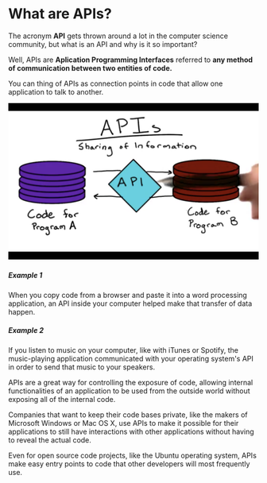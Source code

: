 # What are APIs?

The acronym **API** gets thrown around a lot in the computer science community, but what is an API and why is it so important?

Well, APIs are **Aplication Programming Interfaces** referred to **any method of communication between two entities of code.**

You can thing of APIs as connection points in code that allow one application to talk to another.

![A drawing with arrows, showing that code for program A and Code for program B communicate via API](Images/APIs-scheme-01.png)

##### Example 1
When you copy code from a browser and paste it into a word processing application, an API inside your computer helped make that transfer of data happen.

##### Example 2
If you listen to music on your computer, like with iTunes or Spotify, the music-playing application communicated with your operating system's API in order to send that music to your speakers.

APIs are a great way for controlling the exposure of code, allowing internal functionalities of an application to be used from the outside world without exposing all of the internal code.

Companies that want to keep their code bases private, like the makers of Microsoft Windows or Mac OS X, use APIs to make it possible for their applications to still have interactions with other applications without having to reveal the actual code.

Even for open source code projects, like the Ubuntu operating system, APIs make easy entry points to code that other developers will most frequently use. 
